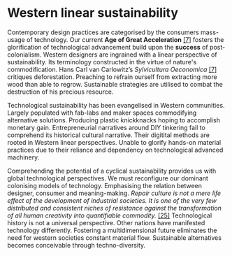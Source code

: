 # Western linear sustainability



Contemporary design practices are categorised by the consumers mass-usage of technology. Our current **Age of Great Acceleration** <a href="#bibliography">[7]</a> fosters the glorification of technological advancement build upon the **success** of post-colonialism. Western designers are ingrained with a linear perspective of sustainability. Its terminology constructed in the virtue of nature's commodification. Hans Carl van Carlowitz’s *Sylvicultura Oeconomica* <a href="#bibliography">[7]</a> critiques deforestation. Preaching to refrain ourself from extracting more wood than able to regrow. Sustainable strategies are utilised to combat the destruction of his precious resource. 


Technological sustainability has been evangelised in Western communities. Largely populated with fab-labs and maker spaces commodifying alternative solutions. Producing plastic knickknacks hoping to accomplish monetary gain. Entrepreneurial narratives around DIY tinkering fail to comprehend its historical cultural narrative. Their digitital methods are rooted in Western linear perspectives. Unable to glorify hands-on material practices due to their reliance and dependency on technological advanced machinery. 



Comprehending the potential of a cyclical sustainability provides us with global technological perspectives. We must reconfigure our dominant colonising models of technology. Emphasising the relation between designer, consumer and meaning-making. *Repair culture is not a mere life effect of the development of industrial societies. It is one of the very few distributed and consistent niches of resistance against the transformation of all human creativity into quantifiable commodity.* <a href="#bibliography">[25]</a> Technological history is not a universal perspective. Other nations have manifested technology differently. Fostering a multidimensional future eliminates the need for western societies constant material flow. Sustainable alternatives becomes conceivable through techno-diversity. 
